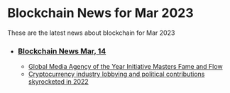 # Blockchain News for Mar 2023
These are the latest news about blockchain for Mar 2023
- ### [Blockchain News Mar, 14](./14)
    - [Global Media Agency of the Year Initiative Masters Fame and Flow](https://www.lostremote.com/agencies/global-media-agency-of-the-year-initiative-masters-fame-and-flow/) 
    - [Cryptocurrency industry lobbying and political contributions skyrocketed in 2022](https://www.opensecrets.org/news/2023/03/cryptocurrency-industry-lobbying-and-political-contributions-skyrocketed-in-2022/) 
